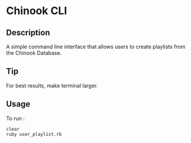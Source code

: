 # Chinook CLI

## Description

A simple command line interface that allows users to create playlists from the Chinook Database.

## Tip

For best results, make terminal larger.

## Usage

To run :

```
clear
ruby user_playlist.rb
```
